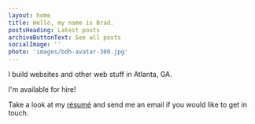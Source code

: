 ```yaml
---
layout: home
title: Hello, my name is Brad.
postsHeading: Latest posts
archiveButtonText: See all posts
socialImage: ''
photo: 'images/bdh-avatar-300.jpg'
---
```


I build websites and other web stuff in Atlanta, GA.

I'm available for hire!

Take a look at my [r&eacute;sum&eacute;](http://hirebrad.com) and send me an email if you would like to get in touch.
